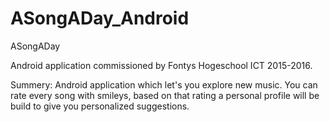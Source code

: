 # ASongADay_Android
ASongADay

Android application commissioned by Fontys Hogeschool ICT 2015-2016.

Summery:
Android application which let's you explore new music.
You can rate every song with smileys, based on that rating a personal profile will be build to give you personalized suggestions.

